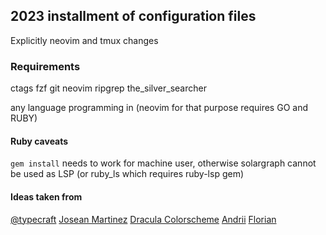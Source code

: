 ## 2023 installment of configuration files
Explicitly neovim and tmux changes

### Requirements

ctags
fzf
git
neovim
ripgrep
the_silver_searcher

any language programming in (neovim for that purpose requires GO and RUBY)

#### Ruby caveats
`gem install` needs to work for machine user, otherwise solargraph cannot be used as LSP (or ruby_ls which requires ruby-lsp gem)

#### Ideas taken from 
[@typecraft](https://www.youtube.com/@typecraft_dev)
[Josean Martinez](https://www.youtube.com/watch?v=6mxWayq-s9I)
[Dracula Colorscheme](https://draculatheme.com/)
[Andrii](https://github.com/andriiyaremenko/dotfiles)
[Florian](https://github.com/nitschmann/nvim)
